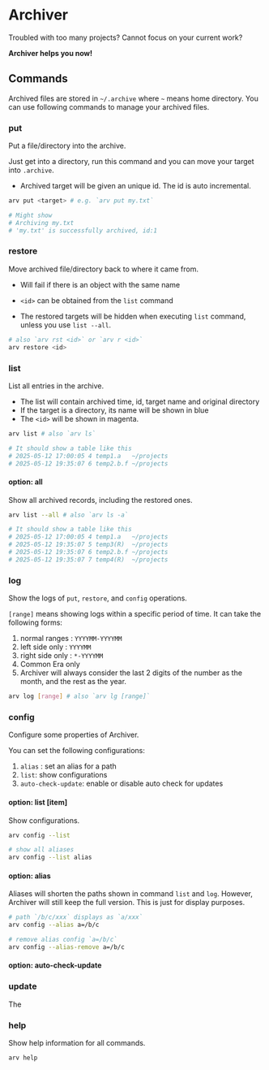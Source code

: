 # Archiver

Troubled with too many projects? Cannot focus on your current work?

**Archiver helps you now!**

## Commands

Archived files are stored in `~/.archive` where `~` means home directory. You can use following commands to manage your archived files.

### put

Put a file/directory into the archive.

Just get into a directory, run this command and you can move your target into `.archive`.

- Archived target will be given an unique id. The id is auto incremental.

```bash
arv put <target> # e.g. `arv put my.txt`

# Might show
# Archiving my.txt
# 'my.txt' is successfully archived, id:1
```

### restore

Move archived file/directory back to where it came from.

- Will fail if there is an object with the same name

- `<id>` can be obtained from the `list` command

- The restored targets will be hidden when executing `list` command, unless you use `list --all`.

```bash
# also `arv rst <id>` or `arv r <id>`
arv restore <id>
```

### list

List all entries in the archive.

- The list will contain archived time, id, target name and original directory
- If the target is a directory, its name will be shown in blue
- The `<id>` will be shown in magenta.

```bash
arv list # also `arv ls`

# It should show a table like this
# 2025-05-12 17:00:05 4 temp1.a   ~/projects
# 2025-05-12 19:35:07 6 temp2.b.f ~/projects
```

#### option: all

Show all archived records, including the restored ones.

```bash
arv list --all # also `arv ls -a`

# It should show a table like this
# 2025-05-12 17:00:05 4 temp1.a   ~/projects
# 2025-05-12 19:35:07 5 temp3(R)  ~/projects
# 2025-05-12 19:35:07 6 temp2.b.f ~/projects
# 2025-05-12 19:35:07 7 temp4(R)  ~/projects
```

### log

Show the logs of `put`, `restore`, and `config` operations.

`[range]` means showing logs within a specific period of time. It can take the following forms:

1. normal ranges : `YYYYMM-YYYYMM`
2. left side only : `YYYYMM`
3. right side only : `*-YYYYMM`
4. Common Era only
5. Archiver will always consider the last 2 digits of the number as the month, and the rest as the year.

```bash
arv log [range] # also `arv lg [range]`
```

### config

Configure some properties of Archiver.

You can set the following configurations:

1. `alias` : set an alias for a path
2. `list`: show configurations
3. `auto-check-update`: enable or disable auto check for updates

#### option: list \[item\]

Show configurations.

```bash
arv config --list

# show all aliases
arv config --list alias
```

#### option: alias

Aliases will shorten the paths shown in command `list` and `log`. However, Archiver will still keep the full version. This is just for display purposes.

```bash
# path `/b/c/xxx` displays as `a/xxx`
arv config --alias a=/b/c

# remove alias config `a=/b/c`
arv config --alias-remove a=/b/c
```

#### option: auto-check-update

### update

The

### help

Show help information for all commands.

```bash
arv help
```
